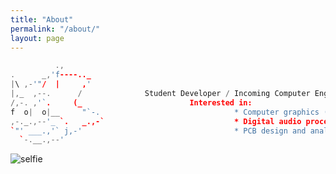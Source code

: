```yaml
---
title: "About"
permalink: "/about/"
layout: page
---
```


```cpp
          .,
.      _,'f----.._
|\ ,-'"/  |     ,'
|,_  ,--.      /              Student Developer / Incoming Computer Engineering student at ???
/,-. ,'`.     (_                        Interested in:
f  o|  o|__     "`-.                              * Computer graphics (especially 2D)
,-._.,--'_ `.   _.,-`                             * Digital audio processing and synthesis
`"' ___.,'` j,-'                                  * PCB design and analog signal processing
  `-.__.,--'                                      
```



![selfie](https://user-images.githubusercontent.com/53409587/166131552-dacf2a49-02d9-4a7a-8f52-29a31b01ad85.JPG)
